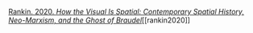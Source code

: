 [Rankin. 2020. _How the Visual Is Spatial: Contemporary Spatial History, Neo-Marxism, and the Ghost of Braudel_](zotero://select/items/1_SNT2M34E)[[rankin2020]]
